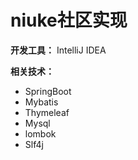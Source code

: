 # niuke社区实现

**开发工具：**
IntelliJ IDEA

**相关技术：**
* SpringBoot
* Mybatis
* Thymeleaf
* Mysql
* lombok
* Slf4j

